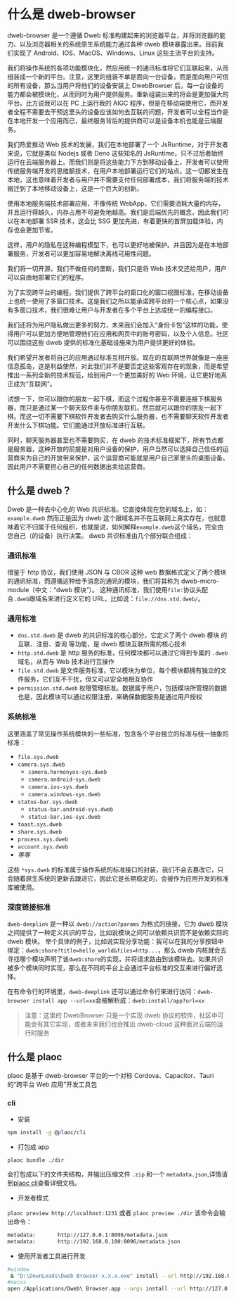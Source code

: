 # 什么是 dweb-browser

dweb-browser 是一个遵循 Dweb 标准构建起来的浏览器平台，并将浏览器的能力、以及浏览器相关的系统原生系统能力通过各种 dweb 模块暴露出来。目前我们实现了 Android、IOS、MacOS、Windows、Linux 这些主流平台的支持。

我们将操作系统的各项功能模块化，然后用统一的通讯标准将它们互联起来，从而组装成一个新的平台。注意，这里的组装不单是面向一台设备，而是面向用户可信的所有设备，那么当用户将他们的设备安装上 DwebBrowser 后，每一台设备的能力都会被模块化，从而同时为用户提供服务。重新组装出来的将会是更加强大的平台。比方说我可以在 PC 上运行我的 AIGC 程序，但是在移动端使用它，而开发者全程不需要去干预这里头的设备应该如何去互联的问题，开发者可以全程当作是在本地开发一个应用而已，最终服务背后的提供商可以是设备本机也能是云端服务。

我们热爱推动 Web 技术的发展，我们在本地部署了一个 JsRuntime，对于开发者来说，它就是类似 Nodejs 或者 Deno 这些知名的 JsRuntime，只不过后者始终运行在云端服务器上。而我们则是将这些能力下方到移动设备上，开发者可以使用传统服务端开发的思维额技术，在用户本地部署运行它们的站点。这一切都发生在本地，这也意味着开发者与用户并不需要支付任何部署成本，我们将服务端的技术搬迁到了本地移动设备上，这是一个巨大的创新。

使用本地服务端技术部署应用，不像传统 WebApp，它们需要消耗大量的内存，并且运行得越久，内存占用不可避免地越高。我们是后端优先的概念，因此我们可以在本地部署 SSR 技术，这会比 SSG 更加先进，有着更快的首屏加载体验，内存也会更加节省。

这样，用户的隐私在这种编程模型下，也可以更好地被保护。并且因为是在本地部署服务，开发者可以更加容易地解决离线可用性问题。

我们将一切开源，我们不做任何的垄断，我们只是将 Web 技术交还给用户，用户可以自由地部署它们的程序。

为了实现跨平台的编程，我们提供了跨平台的窗口化的窗口视图标准，在移动设备上也统一使用了多窗口技术。这是我们之所以能承诺跨平台的一个核心点，如果没有多窗口技术，我们很难让用户与开发者在多个平台上达成统一的编程接口。

我们还将为用户隐私做出更多的努力，未来我们会加入“身份卡包”这样的功能，使得用户可以更加方便地管理他们在应用和网页中的账号密码，以及个人信息。社区可以围绕这些 dweb 提供的标准化基础设施来为用户提供更好的体验。

我们希望开发者将自己的应用通过标准互相开放。现在的互联网世界就像是一座座信息孤岛，这是利益使然，对此我们并不是要否定这些客观存在的现象，而是希望推出一系列全新的技术规范，给到用户一个更加美好的 Web 环境，让它更好地真正成为“互联网”。

试想一下，你可以跟你的朋友一起下棋，而这个过程你甚至不需要连接下棋服务器，而只是通过某一个聊天软件来与你朋友联机，然后就可以跟你的朋友一起下棋。而这一切不需要下棋软件开发者去购买什么服务器，也不需要聊天软件开发者开发什么下棋功能。它们能通过开放标准进行互联。

同时，聊天服务器甚至也不需要购买，在 dweb 的技术标准框架下，所有节点都是服务器，这种开放的前提是对用户设备的保护，用户当然可以选择自己信任的运营商来为自己的开放带来保护，这个运营商可能就是用户自己家里头的桌面设备。因此用户不需要担心自己的任何数据出卖给运营商。

## 什么是 dweb？

Dweb 是一种去中心化的 Web 共识标准。它直接体现在您的域名上，如： `example.dweb`
然而正是因为 dweb 这个跟域名并不在互联网上真实存在，也就意味着它不归属于任何组织，也就是说，如何解释`example.dweb`这个域名，完全由您自己（的设备）执行决策。
dweb 共识标准由几个部分联合组成：

### 通讯标准

借鉴于 http 协议，我们使用 JSON 与 CBOR 这种 web 数据格式定义了两个模块的通讯标准，而遵循这种给予消息的通讯的模块，我们将其称为 dweb-micro-module（中文：“dweb 模块”）。
这种通讯标准，我们使用`file:`协议头配合`.dweb`跟域名来进行定义它的 URL，比如说：`file://dns.std.dweb/`。

### 通用标准

- `dns.std.dweb` 是 dweb 的共识标准的核心部分，它定义了两个 dweb 模块 的 互联、注册、查询 等功能，是 dweb 模块互联所需的核心技术
- `http.std.dweb` 是 http 服务的标准，任何模块都可以通过它得到专属的 `.dweb` 域名，从而与 Web 技术进行互操作
- `file.std.dweb` 是文件服务标准，它以模块为单位，每个模块都拥有独立的文件服务，它们互不干扰，但又可以安全地相互协作
- `permission.std.dweb` 权限管理标准。数据属于用户，包括模块所管理的数据也是，因此模块可以通过权限注册，来确保数据服务是通过用户授权

### 系统标准

这里涵盖了常见操作系统模块的一些标准，包含各个平台独立的标准与统一抽象的标准：

- `file.sys.dweb`
- `camera.sys.dweb`
  - `camera.harmonyos-sys.dweb`
  - `camera.android-sys.dweb`
  - `camera.ios-sys.dweb`
  - `camera.windows-sys.dweb`
- `status-bar.sys.dweb`
  - `status-bar.android-sys.dweb`
  - `status-bar.ios-sys.dweb`
- `toast.sys.dweb`
- `share.sys.dweb`
- `process.sys.dweb`
- `account.sys.dweb`
- _等等_

这些 `*sys.dweb` 的标准属于操作系统的标准接口的封装，我们不会去篡改它，只会随着原生系统的更新去跟进它，因此它是长期稳定的，会被作为应用开发的标准库被使用。

### 深度链接标准

`dweb-deeplink` 是一种以 `dweb://action?params` 为格式的链接，它为 dweb 模块之间提供了一种定义共识的平台，比如说模块之间可以依赖共识而不是依赖实际的 dweb 模块。
举个具体的例子，比如说实现分享功能：我可以在我的分享按钮中绑定：`dweb:share?title=hello_world&files=http...`，那么 dweb 内核就会去寻找哪个模块声明了该`dweb:share`的实现，并将请求路由到该模块去。如果共识被多个模块同时实现，那么在不同的平台上会通过平台标准的交互来进行偏好选择。

在有命令行的环境里，`dweb-deeplink` 还可以通过命令行来进行访问：`dweb-browser install app --url=xx`会被解析成：`dweb:install/app?url=xx`

> 注意：这里的 DwebBrowser 只是一个实现 dweb 协议的软件，社区中可能会有其它实现，或者未来我们也会推出 dweb-cloud 这种面对云端的运行时服务


## 什么是 plaoc

plaoc 是基于 dweb-browser 平台的一个对标 Cordova、Capacitor、Tauri 的“跨平台 Web 应用”开发工具包


### cli

- 安装

```bash
npm install -g @plaoc/cli
```

- 打包成 app

`plaoc bundle ./dir`

会打包成以下的文件夹结构，并输出压缩文件 `.zip` 和一个 `metadata.json`,详情请到[plaoc cli](./plaoc/cli)查看详细文档。

- 开发者模式

`plaoc preview http://localhost:1231` 或者 `plaoc preview ./dir`
该命令会输出命令：

```bash
metadata:       http://127.0.0.1:8096/metadata.json
metadata:       http://192.168.0.100:8096/metadata.json
```

- 使用开发者工具进行开发

```bash
#window
 & "D:\DownLoads\Dweb Browser-x.x.x.exe" install --url http://192.168.0.100:8096/metadata.json
#macos
open /Applications/Dweb\ Browser.app --args install --url http://127.0.0.1:8096/metadata.json
```
